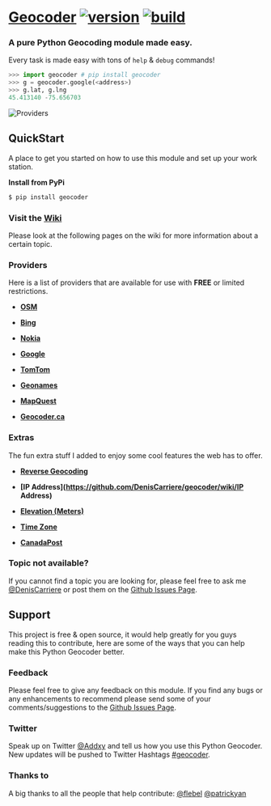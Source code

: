 # [Geocoder](https://github.com/DenisCarriere/geocoder) [![version](https://badge.fury.io/py/geocoder.png)](http://badge.fury.io/py/geocoder) [![build](https://travis-ci.org/DenisCarriere/geocoder.png?branch=master)](https://travis-ci.org/DenisCarriere/geocoder)

### A pure Python Geocoding module made easy.

Every task is made easy with tons of ``help`` & ``debug`` commands!

```python
>>> import geocoder # pip install geocoder
>>> g = geocoder.google(<address>)
>>> g.lat, g.lng
45.413140 -75.656703
```

![Providers](https://pbs.twimg.com/media/Bqi8kThCUAAboo0.png)

## QuickStart

A place to get you started on how to use this module and set up your work station.

**Install from PyPi**
```bash
$ pip install geocoder
```

### Visit the [Wiki](https://github.com/DenisCarriere/geocoder/wiki/)

Please look at the following pages on the wiki for more information about a certain topic.

### Providers
Here is a list of providers that are available for use with **FREE** or limited restrictions.

- **[OSM](https://github.com/DenisCarriere/geocoder/wiki/OSM)**

- **[Bing](https://github.com/DenisCarriere/geocoder/wiki/Bing)**

- **[Nokia](https://github.com/DenisCarriere/geocoder/wiki/Nokia)**

- **[Google](https://github.com/DenisCarriere/geocoder/wiki/Google)**

- **[TomTom](https://github.com/DenisCarriere/geocoder/wiki/TomTom)**

- **[Geonames](https://github.com/DenisCarriere/geocoder/wiki/Geonames)**

- **[MapQuest](https://github.com/DenisCarriere/geocoder/wiki/MapQuest)**

- **[Geocoder.ca](https://github.com/DenisCarriere/geocoder/wiki/Geocoder.ca)**

### Extras

The fun extra stuff I added to enjoy some cool features the web has to offer.

- **[Reverse Geocoding](https://github.com/DenisCarriere/geocoder/wiki/Reverse)**

- **[IP Address](https://github.com/DenisCarriere/geocoder/wiki/IP Address)**

- **[Elevation (Meters)](https://github.com/DenisCarriere/geocoder/wiki/Elevation)**

- **[Time Zone](https://github.com/DenisCarriere/geocoder/wiki/TimeZone)**

- **[CanadaPost](https://github.com/DenisCarriere/geocoder/wiki/CanadaPost)**


### Topic not available?

If you cannot find a topic you are looking for, please feel free to ask me [@DenisCarriere](https://github.com/DenisCarriere) or post them on the [Github Issues Page](https://github.com/DenisCarriere/geocoder/issues).

## Support

This project is free & open source, it would help greatly for you guys reading this to contribute, here are some of the ways that you can help make this Python Geocoder better.

### Feedback

Please feel free to give any feedback on this module. If you find any bugs or any enhancements to recommend please send some of your comments/suggestions to the [Github Issues Page](https://github.com/DenisCarriere/geocoder/issues).

### Twitter

Speak up on Twitter [@Addxy](https://twitter.com/search?q=%40Addxy) and tell us how you use this Python Geocoder. New updates will be pushed to Twitter Hashtags [#geocoder](https://twitter.com/search?q=%23geocoder).

### Thanks to

A big thanks to all the people that help contribute: [@flebel](https://github.com/flebel) [@patrickyan](https://github.com/patrickyan)